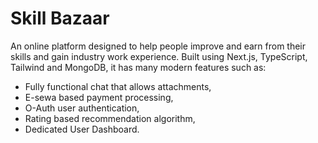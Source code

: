 # Skill Bazaar

An online platform designed to help people improve and earn from their skills and gain industry work experience. Built using Next.js, TypeScript, Tailwind and MongoDB, it has many modern features such as: 
- Fully functional chat that allows attachments,
- E-sewa based payment processing,
- O-Auth user authentication,
- Rating based recommendation algorithm,
- Dedicated User Dashboard.

